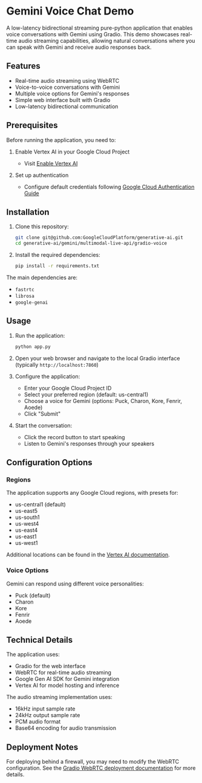 # Gemini Voice Chat Demo

A low-latency bidirectional streaming pure-python application that enables voice conversations with Gemini using Gradio. This demo showcases real-time audio streaming capabilities, allowing natural conversations where you can speak with Gemini and receive audio responses back.

## Features

- Real-time audio streaming using WebRTC
- Voice-to-voice conversations with Gemini
- Multiple voice options for Gemini's responses
- Simple web interface built with Gradio
- Low-latency bidirectional communication

## Prerequisites

Before running the application, you need to:

1. Enable Vertex AI in your Google Cloud Project

   - Visit [Enable Vertex AI](https://console.cloud.google.com/flows/enableapi?apiid=aiplatform.googleapis.com)

2. Set up authentication
   - Configure default credentials following [Google Cloud Authentication Guide](https://cloud.google.com/docs/authentication/provide-credentials-adc#how-to)

## Installation

1. Clone this repository:

   ```bash
   git clone git@github.com:GoogleCloudPlatform/generative-ai.git
   cd generative-ai/gemini/multimodal-live-api/gradio-voice
   ```

2. Install the required dependencies:

   ```bash
   pip install -r requirements.txt
   ```

The main dependencies are:

- `fastrtc`
- `librosa`
- `google-genai`

## Usage

1. Run the application:

   ```bash
   python app.py
   ```

2. Open your web browser and navigate to the local Gradio interface (typically `http://localhost:7860`)

3. Configure the application:

   - Enter your Google Cloud Project ID
   - Select your preferred region (default: us-central1)
   - Choose a voice for Gemini (options: Puck, Charon, Kore, Fenrir, Aoede)
   - Click "Submit"

4. Start the conversation:
   - Click the record button to start speaking
   - Listen to Gemini's responses through your speakers

## Configuration Options

### Regions

The application supports any Google Cloud regions, with presets for:

- us-central1 (default)
- us-east5
- us-south1
- us-west4
- us-east4
- us-east1
- us-west1

Additional locations can be found in the [Vertex AI documentation](https://cloud.google.com/vertex-ai/generative-ai/docs/learn/locations#united-states).

### Voice Options

Gemini can respond using different voice personalities:

- Puck (default)
- Charon
- Kore
- Fenrir
- Aoede

## Technical Details

The application uses:

- Gradio for the web interface
- WebRTC for real-time audio streaming
- Google Gen AI SDK for Gemini integration
- Vertex AI for model hosting and inference

The audio streaming implementation uses:

- 16kHz input sample rate
- 24kHz output sample rate
- PCM audio format
- Base64 encoding for audio transmission

## Deployment Notes

For deploying behind a firewall, you may need to modify the WebRTC configuration. See the [Gradio WebRTC deployment documentation](https://fastrtc.org/deployment/) for more details.
